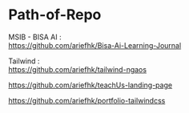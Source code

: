 # Path-of-Repo

MSIB - BISA AI : <br>
https://github.com/ariefhk/Bisa-Ai-Learning-Journal

Tailwind : <br>
https://github.com/ariefhk/tailwind-ngaos

https://github.com/ariefhk/teachUs-landing-page

https://github.com/ariefhk/portfolio-tailwindcss
